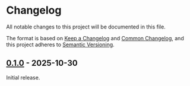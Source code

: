 # Changelog

All notable changes to this project will be documented in this file.

The format is based on [Keep a Changelog](https://keepachangelog.com/en/1.1.0/)
and [Common Changelog](https://common-changelog.org/), and this project adheres
to [Semantic Versioning](https://semver.org/spec/v2.0.0.html).

## [0.1.0] - 2025-10-30

Initial release.

[0.1.0]: https://github.com/ReunMedia/moon-config/releases/tag/0.1.0
